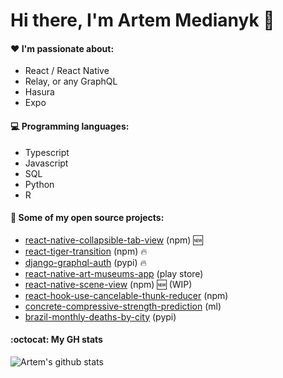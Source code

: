 # Hi there, I'm Artem Medianyk 👋
 
#### :heart: I'm passionate about:

- React / React Native
- Relay, or any GraphQL
- Hasura
- Expo

<!--
#### :ok_hand: My projects include:

- Good documentation
- CI/CD
-->

#### :computer: Programming languages:

- Typescript
- Javascript
- SQL
- Python
- R

#### :rocket:  Some of my open source projects:

- [react-native-collapsible-tab-view](https://github.com/PedroBern/react-native-collapsible-tab-view) (npm) :new:
- [react-tiger-transition](https://pedrobern.github.io/react-tiger-transition/) (npm) :fire:
- [django-graphql-auth](https://django-graphql-auth.readthedocs.io/en/latest/) (pypi) :fire:
- [react-native-art-museums-app](https://github.com/PedroBern/react-native-art-museums-app) (play store)
- [react-native-scene-view](https://github.com/PedroBern/react-native-scene-view) (npm) :new: (WIP)
- [react-hook-use-cancelable-thunk-reducer](https://github.com/PedroBern/react-hook-use-cancelable-thunk-reducer) (npm)
- [concrete-compressive-strength-prediction](https://github.com/PedroBern/concrete-compressive-strength-prediction) (ml)
- [brazil-monthly-deaths-by-city](https://github.com/PedroBern/brazil-monthly-deaths-by-city) (pypi)


#### :octocat: My GH stats

![Artem's github stats](https://github-readme-stats.vercel.app/api?username=artyomDev&count_private=true&show_icons=true) 

<!--
**PedroBern/pedrobern** is a ✨ _special_ ✨ repository because its `README.md` (this file) appears on your GitHub profile.

Here are some ideas to get you started:

- 🔭 I’m currently working on ...
- 🌱 I’m currently learning ...
- 👯 I’m looking to collaborate on ...
- 🤔 I’m looking for help with ...
- 💬 Ask me about ...
- 📫 How to reach me: ...
- 😄 Pronouns: ...
- ⚡ Fun fact: ...
-->
